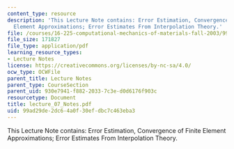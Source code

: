 ```yaml
---
content_type: resource
description: 'This Lecture Note contains: Error Estimation, Convergence of Finite
  Element Approximations; Error Estimates From Interpolation Theory.'
file: /courses/16-225-computational-mechanics-of-materials-fall-2003/99ad29de2dc64a0f30efdbc7c463eba3_lecture_07_Notes.pdf
file_size: 171827
file_type: application/pdf
learning_resource_types:
- Lecture Notes
license: https://creativecommons.org/licenses/by-nc-sa/4.0/
ocw_type: OCWFile
parent_title: Lecture Notes
parent_type: CourseSection
parent_uid: 930e7941-f882-2033-7c3e-d0d6176f903c
resourcetype: Document
title: lecture_07_Notes.pdf
uid: 99ad29de-2dc6-4a0f-30ef-dbc7c463eba3
---
```

This Lecture Note contains: Error Estimation, Convergence of Finite Element Approximations; Error Estimates From Interpolation Theory.